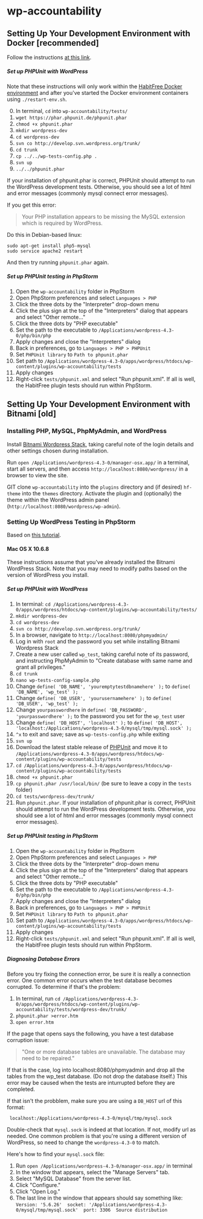 # wp-accountability

## Setting Up Your Development Environment with Docker [recommended]

Follow the instructions [at this link](https://github.com/HabitFree/hf-docker/blob/master/README.md).

##### Set up PHPUnit with WordPress

Note that these instructions will only work within the [HabitFree
Docker environment](https://github.com/HabitFree/hf-docker) and 
after you've started the Docker environment containers using 
`./restart-env.sh`.

0. In terminal, `cd` into `wp-accountability/tests/`
0. `wget https://phar.phpunit.de/phpunit.phar`
0. `chmod +x phpunit.phar`
0. `mkdir wordpress-dev`
0. `cd wordpress-dev`
0. `svn co http://develop.svn.wordpress.org/trunk/`
0. `cd trunk`
0. `cp ../../wp-tests-config.php .`
0. `svn up`
0. `../../phpunit.phar`

If your installation of phpunit.phar is correct, PHPUnit should 
attempt to run the WordPress development tests. Otherwise, you 
should see a lot of html and error messages (commonly mysql 
connect error messages).

If you get this error:

> Your PHP installation appears to be missing the MySQL extension which is required by WordPress.

Do this in Debian-based linux:

```
sudo apt-get install php5-mysql
sudo service apache2 restart
```

And then try running `phpunit.phar` again.

##### Set up PHPUnit testing in PhpStorm

1. Open the `wp-accountability` folder in PhpStorm
2. Open PhpStorm preferences and select `Languages > PHP`
3. Click the three dots by the "Interpreter" drop-down menu
4. Click the plus sign at the top of the "Interpreters" dialog that appears and select "Other remote..."
5. Click the three dots by "PHP executable"
6. Set the path to the executable to `/Applications/wordpress-4.3-0/php/bin/php`
7. Apply changes and close the "Interpreters" dialog
8. Back in preferences, go to `Languages > PHP > PHPUnit`
9. Set `PHPUnit library` to `Path to phpunit.phar`
10. Set path to `/Applications/wordpress-4.3-0/apps/wordpress/htdocs/wp-content/plugins/wp-accountability/tests`
11. Apply changes
12. Right-click `tests/phpunit.xml` and select "Run phpunit.xml". If all is well, the HabitFree plugin tests should run within PhpStorm.


## Setting Up Your Development Environment with Bitnami [old]

### Installing PHP, MySQL, PhpMyAdmin, and WordPress

Install [Bitnami Wordpress Stack](https://bitnami.com/stack/wordpress), taking careful 
note of the login details and other settings chosen during installation.

Run `open /Applications/wordpress-4.3-0/manager-osx.app/` in a terminal, start all servers, and then access 
`http://localhost:8080/wordpress/` in a browser to view the site.

GIT clone `wp-accountability` into the `plugins` directory and (if desired) `hf-theme` into the `themes` directory.
Activate the plugin and (optionally) the theme within the WordPress admin panel 
(`http://localhost:8080/wordpress/wp-admin`).

### Setting Up WordPress Testing in PhpStorm

Based on [this tutorial](http://codesymphony.co/writing-wordpress-plugin-unit-tests/).

#### Mac OS X 10.6.8

These instructions assume that you've already installed the Bitnami WordPress Stack. Note that you may need to modify paths based on the version of WordPress you install.

##### Set up PHPUnit with WordPress

1. In terminal: 
`cd /Applications/wordpress-4.3-0/apps/wordpress/htdocs/wp-content/plugins/wp-accountability/tests/`
2. `mkdir wordpress-dev`
3. `cd wordpress-dev`
4. `svn co http://develop.svn.wordpress.org/trunk/`
5. In a browser, navigate to `http://localhost:8080/phpmyadmin/`
6. Log in with `root` and the password you set while installing Bitnami Wordpress Stack
7. Create a new user called `wp_test`, taking careful note of its password, and instructing PhpMyAdmin to 
"Create database with same name and grant all privileges."
8. `cd trunk`
9. `nano wp-tests-config-sample.php`
10. Change `define( 'DB_NAME', 'youremptytestdbnamehere' );` to `define( 'DB_NAME', 'wp_test' );`
11. Change `define( 'DB_USER', 'yourusernamehere' );` to `define( 'DB_USER', 'wp_test' );`
12. Change `yourpasswordhere` in `define( 'DB_PASSWORD', 'yourpasswordhere' );` to the password you set for the `wp_test` user
13. Change `define( 'DB_HOST', 'localhost' );` to `define( 'DB_HOST', 'localhost:/Applications/wordpress-4.3-0/mysql/tmp/mysql.sock' );`
14. `^x` to exit and save; save as `wp-tests-config.php` while exiting
15. `svn up`
16. Download the latest stable release of [PHPUnit](https://phpunit.de/index.html) and move it to 
`/Applications/wordpress-4.3-0/apps/wordpress/htdocs/wp-content/plugins/wp-accountability/tests`
16. `cd /Applications/wordpress-4.3-0/apps/wordpress/htdocs/wp-content/plugins/wp-accountability/tests`
17. `chmod +x phpunit.phar`
18. `cp phpunit.phar /usr/local/bin/` (be sure to leave a copy in the `tests` folder)
19. `cd tests/wordpress-dev/trunk/`
20. Run `phpunit.phar`. If your installation of phpunit.phar is correct, PHPUnit should attempt to run the WordPress development tests. Otherwise, you should see a lot of html and error messages (commonly mysql connect error messages).

##### Set up PHPUnit testing in PhpStorm

1. Open the `wp-accountability` folder in PhpStorm
2. Open PhpStorm preferences and select `Languages > PHP`
3. Click the three dots by the "Interpreter" drop-down menu
4. Click the plus sign at the top of the "Interpreters" dialog that appears and select "Other remote..."
5. Click the three dots by "PHP executable"
6. Set the path to the executable to `/Applications/wordpress-4.3-0/php/bin/php`
7. Apply changes and close the "Interpreters" dialog
8. Back in preferences, go to `Languages > PHP > PHPUnit`
9. Set `PHPUnit library` to `Path to phpunit.phar`
10. Set path to `/Applications/wordpress-4.3-0/apps/wordpress/htdocs/wp-content/plugins/wp-accountability/tests`
11. Apply changes
12. Right-click `tests/phpunit.xml` and select "Run phpunit.xml". If all is well, the HabitFree plugin tests should run within PhpStorm.

##### Diagnosing Database Errors

Before you try fixing the connection error, be sure it is really a connection error. One common error occurs when the test database becomes corrupted. To determine if that's the problem:

1. In terminal, run `cd /Applications/wordpress-4.3-0/apps/wordpress/htdocs/wp-content/plugins/wp-accountability/tests/wordpress-dev/trunk/`
2. `phpunit.phar >error.htm`
3. `open error.htm`

If the page that opens says the following, you have a test database corruption issue:

> "One or more database tables are unavailable. The database may need to be repaired."

If that is the case, log into localhost:8080/phpmyadmin and drop all the tables from the wp_test database. (Do not drop the database itself.) This error may be caused when the tests are inturrupted before they are completed.

If that isn't the probblem, make sure you are using a `DB_HOST` url of this format:

     localhost:/Applications/wordpress-4.3-0/mysql/tmp/mysql.sock

Double-check that `mysql.sock` is indeed at that location. If not, modify url as needed. One common problem is that you're using a different version of WordPress, so need to change the `wordpress-4.3-0` to match.

Here's how to find your `mysql.sock` file:

1. Run `open /Applications/wordpress-4.3-0/manager-osx.app/` in terminal
2. In the window that appears, select the "Manage Servers" tab.
3. Select "MySQL Database" from the server list.
4. Click "Configure."
5. Click "Open Log."
6. The last line in the window that appears should say something like: `Version: '5.6.26'  socket: '/Applications/wordpress-4.3-0/mysql/tmp/mysql.sock'  port: 3306  Source distribution`
